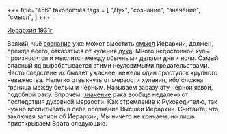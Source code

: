 +++
title="456"
taxonomies.tags = [
 "Дух",
 "сознание",
 "значение",
 "смысл",
]
+++

[Иерархия 1931г](/agni/1931)

Всякий, чьё [сознание](/tags/сознание) уже может вместить [смысл](/tags/смысл) Иерархии, должен, прежде всего, отказаться от хуления [духа](/tags/Дух). Много недостойной хулы произносится и мыслится между обычными делами дня и ночи. Самый опасный яд вырабатывается этими неуловимыми предательствами. Часто следствие их бывает ужаснее, нежели один проступок крупного невежества. Нелегко отвыкнуть от мерзости хуления, ибо сложна граница между белым и чёрным. Называем заразу эту чёрной язвой, подобной раку. Впрочем, [значение](/tags/значение) рака вообще недалеко от последствия духовной мерзости. Как стремление к Руководителю, так нужно воспитывать в себе осознание Высшей Иерархии. Считайте, что, заключая записи об Иерархии, Мы ничего не кончаем, но лишь приоткрываем Врата следующие.   

